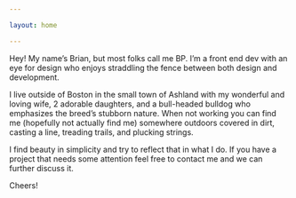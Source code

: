 ```yaml
---

layout: home

---
```


Hey! My name’s Brian, but most folks call me BP. I’m a front end dev with an eye for design who enjoys straddling the fence between both design and development.

I live outside of Boston in the small town of Ashland with my wonderful and loving wife, 2 adorable daughters, and a bull-headed bulldog who emphasizes the breed’s stubborn nature. When not working you can find me (hopefully not actually find me) somewhere outdoors covered in dirt, casting a line, treading trails, and plucking strings.

I find beauty in simplicity and try to reflect that in what I do. If you have a project that needs some attention feel free to contact me and we can further discuss it.

Cheers!